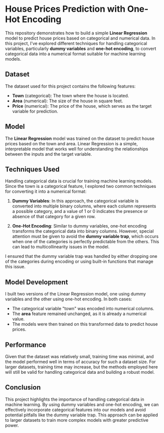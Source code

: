 # House Prices Prediction with One-Hot Encoding

This repository demonstrates how to build a simple **Linear Regression** model to predict house prices based on categorical and numerical data. In this project, I've explored different techniques for handling categorical variables, particularly **dummy variables** and **one-hot encoding**, to convert categorical data into a numerical format suitable for machine learning models.

## Dataset

The dataset used for this project contains the following features:
- **Town** (categorical): The town where the house is located.
- **Area** (numerical): The size of the house in square feet.
- **Price** (numerical): The price of the house, which serves as the target variable for prediction.

## Model

The **Linear Regression** model was trained on the dataset to predict house prices based on the town and area. Linear Regression is a simple, interpretable model that works well for understanding the relationships between the inputs and the target variable.

## Techniques Used

Handling categorical data is crucial for training machine learning models. Since the town is a categorical feature, I explored two common techniques for converting it into a numerical format:

1. **Dummy Variables**: In this approach, the categorical variable is converted into multiple binary columns, where each column represents a possible category, and a value of 1 or 0 indicates the presence or absence of that category for a given row.

2. **One-Hot Encoding**: Similar to dummy variables, one-hot encoding transforms the categorical data into binary columns. However, special attention must be given to avoid the **dummy variable trap**, which occurs when one of the categories is perfectly predictable from the others. This can lead to multicollinearity issues in the model.

I ensured that the dummy variable trap was handled by either dropping one of the categories during encoding or using built-in functions that manage this issue.

## Model Development

I built two versions of the Linear Regression model, one using dummy variables and the other using one-hot encoding. In both cases:
- The categorical variable "town" was encoded into numerical columns.
- The **area** feature remained unchanged, as it is already a numerical value.
- The models were then trained on this transformed data to predict house prices.

## Performance

Given that the dataset was relatively small, training time was minimal, and the model performed well in terms of accuracy for such a dataset size. For larger datasets, training time may increase, but the methods employed here will still be valid for handling categorical data and building a robust model.

## Conclusion

This project highlights the importance of handling categorical data in machine learning. By using dummy variables and one-hot encoding, we can effectively incorporate categorical features into our models and avoid potential pitfalls like the dummy variable trap. This approach can be applied to larger datasets to train more complex models with greater predictive power.
